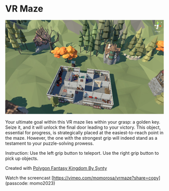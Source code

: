 # VR Maze
<img src="https://github.com/momorosa/VRMaze/blob/master/RosaChoi-VRMaze.png" alt="my VR Maze screenshot">

Your ultimate goal within this VR maze lies within your grasp: a golden key. Seize it, and it will unlock the final door leading to your victory. This object, essential for progress, is strategically placed at the easiest-to-reach point in the maze. However, the one with the strongest grip will indeed stand as a testament to your puzzle-solving prowess.

Instruction: Use the left grip button to teleport. Use the right grip button to pick up objects.

Created with <a href="https://assetstore.unity.com/packages/3d/environments/fantasy/polygon-fantasy-kingdom-low-poly-3d-art-by-synty-164532">Polygon Fantasy Kingdom By Synty </a>

Watch the screencast [https://vimeo.com/momorosa/vrmaze?share=copy] (passcode: momo2023)
